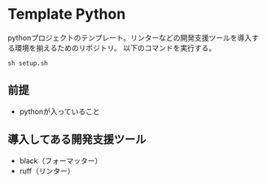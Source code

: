 # Template Python

pythonプロジェクトのテンプレート。リンターなどの開発支援ツールを導入する環境を揃えるためのリポジトリ。
以下のコマンドを実行する。

```
sh setup.sh
```

## 前提

- pythonが入っていること

## 導入してある開発支援ツール

- black（フォーマッター）
- ruff（リンター）
